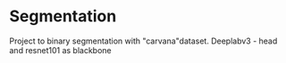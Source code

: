 # Segmentation
Project to binary segmentation with "carvana"dataset. Deeplabv3 - head and resnet101 as blackbone
